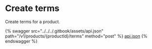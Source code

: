 # Create terms

Create terms for a product.

{% swagger src="../../../.gitbook/assets/api.json" path="/v1/products/{productId}/terms" method="post" %}
[api.json](../../../.gitbook/assets/api.json)
{% endswagger %}
